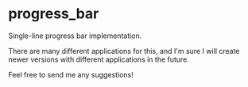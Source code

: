 # progress_bar
Single-line progress bar implementation.

There are many different applications for this, and I'm sure I will create newer versions with different applications in the future.

Feel free to send me any suggestions!
